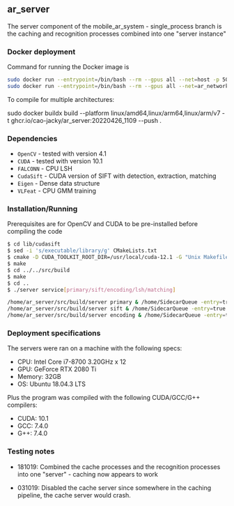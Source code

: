 ## ar_server

The server component of the mobile\_ar\_system - single\_process branch is the caching and recognition processes combined into one "server instance" 

### Docker deployment

Command for running the Docker image is

```sh
sudo docker run --entrypoint=/bin/bash --rm --gpus all --net=host -p 50000-50501:50000-50501/udp -v /usr/lib:/usr/lib --privileged=true -it ghcr.io/cao-jacky/ar_server:2023-06-12_1810
sudo docker run --entrypoint=/bin/bash --rm --gpus all --net=ar_network -p 50002:50002/udp -v /usr/lib:/usr/lib --privileged=true -it ghcr.io/cao-jacky/ar_server:2023-06-12_1810
```

To compile for multiple architectures:

sudo docker buildx build --platform linux/amd64,linux/arm64,linux/arm/v7 -t ghcr.io/cao-jacky/ar_server:20220426_1109 --push .

### Dependencies

  - `OpenCV` - tested with version 4.1
  - `CUDA` - tested with version 10.1
  - `FALCONN` - CPU LSH
  - `CudaSift` - CUDA version of SIFT with detection, extraction, matching
  - `Eigen` - Dense data structure
  - `VLFeat` - CPU GMM training

### Installation/Running

Prerequisites are for OpenCV and CUDA to be pre-installed before compiling the code

```sh
$ cd lib/cudasift 
$ sed -i 's/executable/library/g' CMakeLists.txt
$ cmake -D CUDA_TOOLKIT_ROOT_DIR=/usr/local/cuda-12.1 -G "Unix Makefiles" -DCMAKE_BUILD_TYPE=Release .
$ make
$ cd ../../src/build
$ make
$ cd ..
$ ./server service[primary/sift/encoding/lsh/matching]
```

```sh
/home/ar_server/src/build/server primary & /home/SidecarQueue -entry=true -exit=false -p=50001  -next="0.0.0.0:50002" -sidecar="localhost:5000"
/home/ar_server/src/build/server sift & /home/SidecarQueue -entry=true -exit=false -p=50002  -next="0.0.0.0:50003" -sidecar="localhost:5000"
/home/ar_server/src/build/server encoding & /home/SidecarQueue -entry=true -exit=false -p=50003  -next "0.0.0.0:50004" -sidecar="localhost:5000"

```


### Deployment specifications

The servers were ran on a machine with the following specs:

- CPU: Intel Core i7-8700 3.20GHz x 12
- GPU: GeForce RTX 2080 Ti
- Memory: 32GB
- OS: Ubuntu 18.04.3 LTS

Plus the program was compiled with the following CUDA/GCC/G++ compilers:

- CUDA: 10.1
- GCC: 7.4.0
- G++: 7.4.0

### Testing notes

- 181019: Combined the cache processes and the recognition processes into one "server" - caching now appears to work 

- 031019: Disabled the cache server since somewhere in the caching pipeline, the cache server would crash. 



